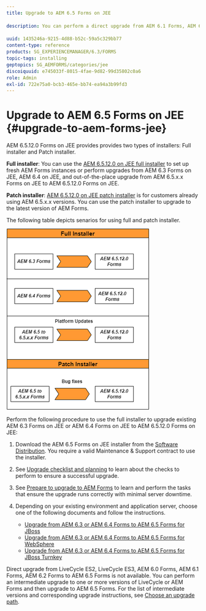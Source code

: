 ```yaml
---
title: Upgrade to AEM 6.5 Forms on JEE

description: You can perform a direct upgrade from AEM 6.1 Forms, AEM 6.2 Forms, and LiveCycle ES4 SP1 to AEM 6.3 Forms.

uuid: 1435246a-9215-4d88-b52c-59a5c329bb77
content-type: reference
products: SG_EXPERIENCEMANAGER/6.3/FORMS
topic-tags: installing
geptopics: SG_AEMFORMS/categories/jee
discoiquuid: e745033f-8015-4fae-9d82-99d35802c0a6
role: Admin
exl-id: 722e75a0-bcb3-465e-bb74-ea94a3b99fd3
---
```

# Upgrade to AEM 6.5 Forms on JEE {#upgrade-to-aem-forms-jee}

AEM 6.5.12.0 Forms on JEE provides provides two types of installers: Full installer and Patch installer.

**Full installer**: You can use the [AEM 6.5.12.0 on JEE full installer](https://experienceleague.adobe.com/docs/experience-manager-release-information/aem-release-updates/forms-updates/aem-forms-releases.html) to set up fresh AEM Forms instances or perform upgrades from AEM 6.3 Forms on JEE, AEM 6.4 on JEE, and out-of-the-place upgrade from AEM 6.5.x.x Forms on JEE to AEM 6.5.12.0 Forms on JEE.

**Patch installer**: [AEM 6.5.12.0 on JEE patch installer](https://experienceleague.adobe.com/docs/experience-manager-release-information/aem-release-updates/forms-updates/aem-forms-releases.html) is for customers already using AEM 6.5.x.x versions. You can use the patch installer to upgrade to the latest version of AEM Forms.

The following table depicts senarios for using full and patch installer.

![](assets/full-and-patch-installer.png)

Perform the following procedure to use the full installer to upgrade existing AEM 6.3 Forms on JEE or AEM 6.4 Forms on JEE to AEM 6.5.12.0 Forms on JEE:

1. Download the AEM 6.5 Forms on JEE installer from the [Software Distribution](https://experience.adobe.com/#/downloads/content/software-distribution/en/aem.html). You require a valid Maintenance & Support contract to use the installer.
1. See [Upgrade checklist and planning](https://www.adobe.com/go/learn_aemforms_upgrade_checklist_65) to learn about the checks to perform to ensure a successful upgrade.
1. See [Prepare to upgrade to AEM Forms](https://www.adobe.com/go/learn_aemforms_prepareupgrade_65) to learn and perform the tasks that ensure the upgrade runs correctly with minimal server downtime.
1. Depending on your existing environment and application server, choose one of the following documents and follow the instructions.

    * [Upgrade from AEM 6.3 or AEM 6.4 Forms to AEM 6.5 Forms for JBoss](https://www.adobe.com/go/learn_aemforms_upgradeJBoss_65)
    * [Upgrade from AEM 6.3 or AEM 6.4 Forms to AEM 6.5 Forms for WebSphere](https://www.adobe.com/go/learn_aemforms_upgradeWebSphere_65)
    * [Upgrade from AEM 6.3 or AEM 6.4 Forms to AEM 6.5 Forms for JBoss Turnkey](https://www.adobe.com/go/learn_aemforms_upgradeTurnkey_65)

Direct upgrade from LiveCycle ES2, LiveCycle ES3, AEM 6.0 Forms, AEM 6.1 Forms, AEM 6.2 Forms to AEM 6.5 Forms is not available. You can perform an intermediate upgrade to one or more versions of LiveCycle or AEM Forms and then upgrade to AEM 6.5 Forms. For the list of intermediate versions and corresponding upgrade instructions, see [Choose an upgrade path](upgrade.md).
